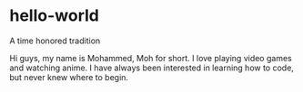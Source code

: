 # hello-world
A time honored tradition

Hi guys, my name is Mohammed, Moh for short.
I love playing video games and watching anime.
I have always been interested in learning how to code, but never knew where to begin.
